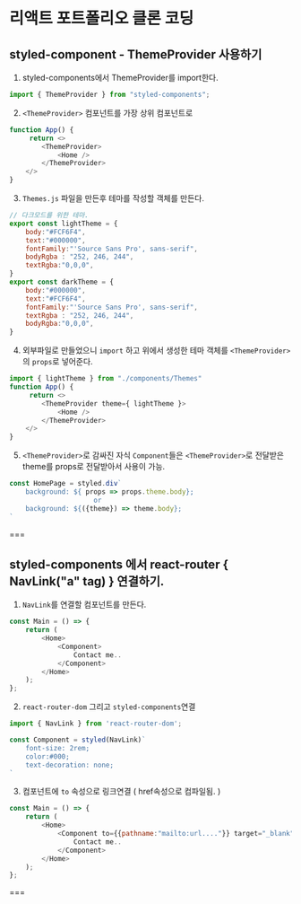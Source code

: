 # 리액트 포트폴리오 클론 코딩

## styled-component - ThemeProvider 사용하기  

1. styled-components에서 ThemeProvider를 import한다.  
```javascript
import { ThemeProvider } from "styled-components";
```
2. `<ThemeProvider>` 컴포넌트를 가장 상위 컴포넌트로  
```javascript
function App() {
     return <>
        <ThemeProvider>
            <Home />
        </ThemeProvider>
    </>    
}
```
3. `Themes.js` 파일을 만든후 테마를 작성할 객체를 만든다.
```javascript
// 다크모드를 위한 테마.
export const lightTheme = {    
    body:"#FCF6F4",
    text:"#000000",
    fontFamily:"'Source Sans Pro', sans-serif",
    bodyRgba : "252, 246, 244",
    textRgba:"0,0,0",
}
export const darkTheme = {    
    body:"#000000",
    text:"#FCF6F4",
    fontFamily:"'Source Sans Pro', sans-serif",
    textRgba : "252, 246, 244",
    bodyRgba:"0,0,0",
}
```
4. 외부파일로 만들었으니 `import` 하고 위에서 생성한 테마 객체를 `<ThemeProvider>`의 `props`로 넣어준다.
```javascript
import { lightTheme } from "./components/Themes"
function App() {
     return <>
        <ThemeProvider theme={ lightTheme }>
            <Home />
        </ThemeProvider>
    </>    
}
```
5. `<ThemeProvider>`로 감싸진 자식 `Component`들은 `<ThemeProvider>`로 전달받은 theme를 props로 전달받아서 사용이 가능.
```javascript
const HomePage = styled.div`
    background: ${ props => props.theme.body};
                     or
    background: ${({theme}) => theme.body};
`
```
===
## styled-components 에서 react-router { NavLink("a" tag) } 연결하기.
1. `NavLink`를 연결할 컴포넌트를 만든다.
```javascript
const Main = () => {
    return (
        <Home>
            <Component>
                Contact me..
            </Component>
        </Home>
    );
};
```
2. `react-router-dom` 그리고 `styled-components`연결
```javascript
import { NavLink } from 'react-router-dom';

const Component = styled(NavLink)`
    font-size: 2rem;
    color:#000;
    text-decoration: none;
`
```
3. 컴포넌트에 `to` 속성으로 링크연결 ( href속성으로 컴파일됨. )
```javascript
const Main = () => {
    return (
        <Home>
            <Component to={{pathname:"mailto:url...."}} target="_blank">
                Contact me..
            </Component>
        </Home>
    );
};
```
===